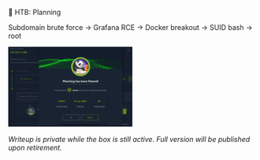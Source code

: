🧠 HTB: Planning

Subdomain brute force → Grafana RCE → Docker breakout → SUID bash → root

<img src="https://raw.githubusercontent.com/inkedqt/ctf-writeups/main/HTB/proofs/planning.png" style="width:50%;" />

_Writeup is private while the box is still active. Full version will be published upon retirement._